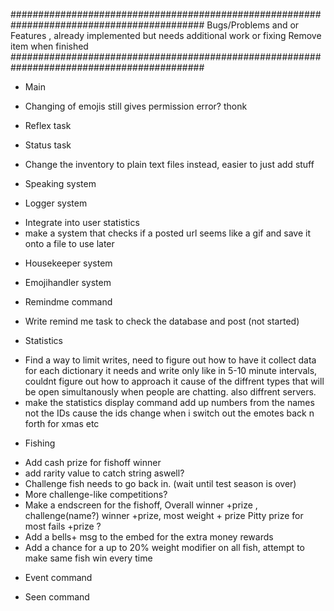 ###########################################################################################
Bugs/Problems and or Features , already implemented but needs additional work or fixing
Remove item when finished
###########################################################################################

* Main
- Changing of emojis still gives permission error? thonk

* Reflex task

* Status task
- Change the inventory to plain text files instead, easier to just add stuff

* Speaking system

* Logger system
- Integrate into user statistics
- make a system that checks if a posted url seems like a gif and save it onto a file to use later

* Housekeeper system

* Emojihandler system

* Remindme command
- Write remind me task to check the database and post (not started)

* Statistics
- Find a way to limit writes, need to figure out how to have it collect data for each dictionary it needs and write
only like in 5-10 minute intervals, couldnt figure out how to approach it cause of the diffrent types that will be open
simultanously when people are chatting. also diffrent servers.
- make the statistics display command add up numbers from the names not the IDs cause the ids change when i switch
out the emotes back n forth for xmas etc

* Fishing
- Add cash prize for fishoff winner
- add rarity value to catch string aswell?
- Challenge fish needs to go back in. (wait until test season is over)
- More challenge-like competitions? 
- Make a endscreen for the fishoff, Overall winner +prize , challenge(name?) winner +prize, most weight + prize
Pitty prize for most fails +prize ? 
- Add a bells+ msg to the embed for the extra money rewards
- Add a chance for a up to 20% weight modifier on all fish, attempt to make same fish win every time

* Event command


* Seen command

